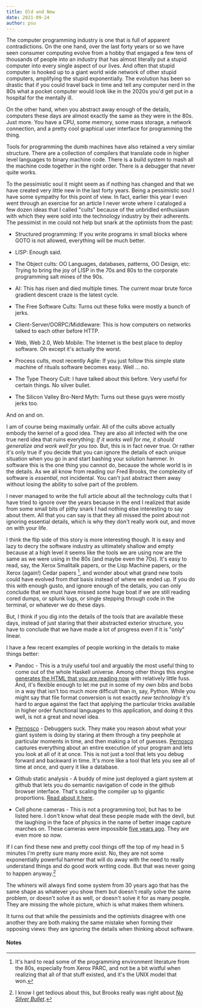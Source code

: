 ```yaml
---
title: Old and New
date: 2021-09-24
author: psu
---
```


The computer programming industry is one that is full of apparent contradictions. On
the one hand, over the last forty years or so we have seen consumer computing evolve from
a hobby that engaged a few tens of thousands of people into an industry that has almost
literally put a stupid computer into every single aspect of our lives. And often that
stupid computer is hooked up to a giant world wide network of other stupid computers,
amplifying the stupid exponentially. The evolution has been so drastic that if you could
travel back in time and tell any computer nerd in the 80s what a pocket computer would
look like in the 2020s you'd get put in a hospital for the mentally ill.

On the other hand, when you abstract away enough of the details, computers these days are
almost exactly the same as they were in the 80s. Just more. You have a CPU, some memory,
some mass storage, a network connection, and a pretty cool graphical user interface for
programming the thing.

Tools for programming the dumb machines have also retained a very similar structure. There
are a collection of compilers that translate code in higher level languages to binary
machine code. There is a build system to mash all the machine code together in the right
order. There is a debugger that never quite works.

To the pessimistic soul it might seem as if nothing has changed and that we have created
very little new in the last forty years. Being a pessimistic soul I have some sympathy for
this point of view. In fact, earlier this year I even went through an exercise for an
article I never wrote where I cataloged a few dozen ideas that I called "cults" because of
the unbridled enthusiasm with which they were sold into the technology industry by their
adherents. The pessimist in me could not help but snark at the optimists from the past:

* Structured programming: If you write programs in small blocks where GOTO is not allowed,
  everything will be much better.

* LISP: Enough said.

* The Object cults: OO Languages, databases, patterns, OO Design, etc: Trying to bring the
  joy of LISP in the 70s and 80s to the corporate programming salt mines of the 90s.

* AI: This has risen and died multiple times. The current moar brute force gradient
  descent craze is the latest cycle.

* The Free Software Cults: Turns out these folks were mostly a bunch of jerks.

* Client-Server/OORPC/Middleware: This is how computers on networks talked to each
  other before HTTP.

* Web, Web 2.0, Web Mobile: The Internet is the best place to deploy software. Oh except
  it's actually the worst.

* Process cults, most recently Agile: If you just follow this simple state machine of rituals
  software becomes easy. Well ... no.

* The Type Theory Cult: I have talked about this before. Very useful for certain things.
  No silver bullet.

* The Silicon Valley Bro-Nerd Myth: Turns out these guys were mostly jerks too.

And on and on.

I am of course being maximally unfair. All of the cults above actually embody the kernel
of a good idea. They are also all infected with the one true nerd idea that ruins
everything: _If it works well for me, it should generalize and work well for you too_.
But, this is in fact never true. Or rather it's only true if you decide that you can
ignore the details of each unique situation when you go in and start bashing your solution
hammer. In software this is the one thing you cannot do, because the whole world is in the
details. As we all know from reading our Fred Brooks, the complexity of software is
_essential_, not incidental. You can't just abstract them away without losing the ability
to solve part of the problem.

I never managed to write the full article about all the technology cults that I have tried
to ignore over the years because in the end I realized that aside from some small bits of
pithy snark I had nothing else interesting to say about them. All that you can say is that
they all missed the point about not ignoring essential details, which is why they don't
really work out, and move on with your life.

I think the flip side of this story is more interesting though. It is easy and
lazy to decry the software industry as ultimately shallow and empty because at a high
level it seems like the tools we are using now are the same as we were using in the 80s
(and maybe even the 70s). It's easy to read, say, the Xerox Smalltalk papers, or the Lisp
Machine papers, or the Xerox (again!) Cedar papers [^1], and wonder about what grand new
tools could have evolved from _that_ basis instead of where we ended up. If you do this
with enough gusto, and ignore enough of the details, you can only conclude that we must
have missed some huge boat if we are still reading cored dumps, or splunk logs, or single
stepping through code in the terminal, or whatever we do these days.

But, I think if you dig into the details of the tools that are available these days,
instead of just staring that their abstracted exterior structure, you have to conclude
that we have made a lot of progress even if it is "only" linear.

I have a few recent examples of people working in the details to make things better:

* Pandoc - This is a truly useful tool and arguably the most useful thing to come out of
  the whole Haskell universe. Among other things this engine [generates the HTML that you
  are reading now](http://mutable-states.com/a-new-face.html) with relatively little fuss.
  And, it's flexible enough to let me put in some of my own bibs and bobs in a way that
  isn't too much more difficult than in, say, Python. While you might say that file format
  conversion is not exactly _new technology_ it's hard to argue against the fact that
  applying the particular tricks available in higher order functional languages to this
  application, and doing it this well, is not a great and novel idea.

* [Pernosco](https://pernos.co/about/overview) - Debuggers suck. They make you reason
  about what your giant system is doing by staring at them through a tiny peephole at
  particular moments in time, and then making a lot of guesses.
  [Pernosco](https://pernos.co/about/overview) captures everything about an entire
  execution of your program and lets you look at all of it at once. This is not just a
  tool that lets you debug forward and backward in time. It's more like a tool that lets
  you see all of time at once, and query it like a database.

* Github static analysis - A buddy of mine just deployed a giant system at github that
  lets you do semantic navigation of code in the github browser interface. That's scaling
  the compiler up to gigantic proportions. [Read about it
  here](https://queue.acm.org/detail.cfm?id=3487022).

* Cell phone cameras - This is not a programming tool, but has to be listed here. I don't
  know what deal these people made with the devil, but the laughing in the face of physics
  in the name of better image capture marches on. These cameras were impossible [five
  years ago](http://mutable-states.com/five-things-that-are-still-good-in-2016.html). They
  are even more so now.
  
If I can find these new and pretty cool things off the top of my head in 5 minutes I'm
pretty sure many more exist. No, they are not some exponentially powerful hammer that will
do away with the need to really understand things and do good work writing code. But that
was never going to happen anyway.[^2]

The whiners will always find some system from 30 years ago that has the same shape as
whatever you show them but doesn't really solve the same problem, or doesn't solve it as
well, or doesn't solve it for as many people. They are missing the whole picture, which is
what makes them whiners.

It turns out that while the pessimists and the optimists disagree with one another they
are both making the same mistake when forming their opposing views: they are ignoring the
details when thinking about software.

#### Notes

[^1]: It's hard to read some of the programming environment literature from the 80s,
especially from Xerox PARC, and not be a bit wistful when realizing that all of that stuff
existed, and it's the UNIX model that won.

[^2]: I know I get tedious about this, but Brooks really was right about [_No Silver
Bullet_](http://worrydream.com/refs/Brooks-NoSilverBullet.pdf).